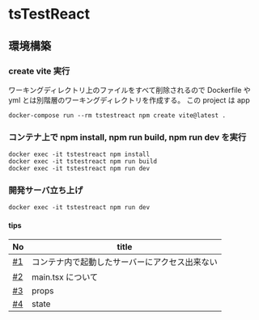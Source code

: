 # tsTestReact

## 環境構築

### create vite 実行

ワーキングディレクトリ上のファイルをすべて削除されるので Dockerfile や yml とは別階層のワーキングディレクトリを作成する。
この project は app

```
docker-compose run --rm tstestreact npm create vite@latest .
```

### コンテナ上で npm install, npm run build, npm run dev を実行

```
docker exec -it tstestreact npm install
docker exec -it tstestreact npm run build
docker exec -it tstestreact npm run dev
```

### 開発サーバ立ち上げ

```
docker exec -it tstestreact npm run dev
```

#### tips

| No                                                       | title                                          |
| -------------------------------------------------------- | ---------------------------------------------- |
| [#1](https://github.com/cossack910/tsTestReact/issues/1) | コンテナ内で起動したサーバーにアクセス出来ない |
| [#2](https://github.com/cossack910/tsTestReact/issues/2) | main.tsx について                              |
| [#3](https://github.com/cossack910/tsTestReact/issues/3) | props                                          |
| [#4](https://github.com/cossack910/tsTestReact/issues/4) | state                                          |
